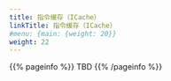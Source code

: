 ```yaml
---
title: 指令缓存（ICache）
linkTitle: 指令缓存（ICache）
#menu: {main: {weight: 20}}
weight: 22
---
```


{{% pageinfo %}}
TBD
{{% /pageinfo %}}
